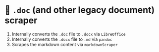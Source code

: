 # 📃 `.doc` (and other legacy document) scraper

1. Internally converts the `.doc` file to `.docx` via `LibreOffice`
2. Internally converts the `.docx` file to `.md` via `pandoc`
3. Scrapes the markdown content via `markdownScraper`
